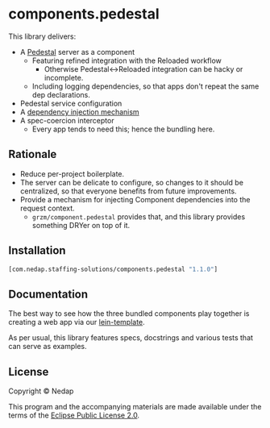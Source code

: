 # components.pedestal

This library delivers:

* A [Pedestal](https://github.com/pedestal/pedestal) server as a component
  * Featuring refined integration with the Reloaded workflow
    * Otherwise Pedestal<->Reloaded integration can be hacky or incomplete.
  * Including logging dependencies, so that apps don't repeat the same dep declarations.
* Pedestal service configuration
* A [dependency injection mechanism](https://github.com/grzm/component.pedestal)
* A spec-coercion interceptor
  * Every app tends to need this; hence the bundling here. 

## Rationale

* Reduce per-project boilerplate.
* The server can be delicate to configure, so changes to it should be centralized, so that everyone benefits from future improvements.
* Provide a mechanism for injecting Component dependencies into the request context.
  * `grzm/component.pedestal` provides that, and this library provides something DRYer on top of it.

## Installation

```clojure
[com.nedap.staffing-solutions/components.pedestal "1.1.0"]
```

## Documentation

The best way to see how the three bundled components play together is creating a web app via our [lein-template](https://github.com/nedap/lein-template).

As per usual, this library features specs, docstrings and various tests that can serve as examples.

## License

Copyright © Nedap

This program and the accompanying materials are made available under the terms of the [Eclipse Public License 2.0](https://www.eclipse.org/legal/epl-2.0).
